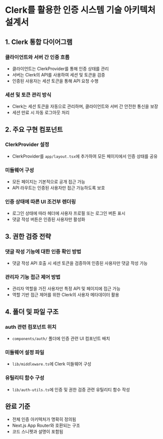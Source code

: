 # Clerk를 활용한 인증 시스템 기술 아키텍처 설계서

## 1. Clerk 통합 다이어그램

### 클라이언트와 서버 간 인증 흐름
- 클라이언트는 ClerkProvider를 통해 인증 상태를 관리
- 서버는 Clerk의 API를 사용하여 세션 및 토큰을 검증
- 인증된 사용자는 세션 토큰을 통해 API 요청 수행

### 세션 및 토큰 관리 방식
- Clerk는 세션 토큰을 자동으로 관리하며, 클라이언트와 서버 간 안전한 통신을 보장
- 세션 만료 시 자동 로그아웃 처리

## 2. 주요 구현 컴포넌트

### ClerkProvider 설정
- ClerkProvider를 `app/layout.tsx`에 추가하여 모든 페이지에서 인증 상태를 공유

### 미들웨어 구성
- 모든 페이지는 기본적으로 공개 접근 가능
- API 라우트는 인증된 사용자만 접근 가능하도록 보호

### 인증 상태에 따른 UI 조건부 렌더링
- 로그인 상태에 따라 헤더에 사용자 프로필 또는 로그인 버튼 표시
- 댓글 작성 버튼은 인증된 사용자만 활성화

## 3. 권한 검증 전략

### 댓글 작성 기능에 대한 인증 확인 방법
- 댓글 작성 API 호출 시 세션 토큰을 검증하여 인증된 사용자만 댓글 작성 가능

### 관리자 기능 접근 제어 방법
- 관리자 역할을 가진 사용자만 특정 API 및 페이지에 접근 가능
- 역할 기반 접근 제어를 위한 Clerk의 사용자 메타데이터 활용

## 4. 폴더 및 파일 구조

### auth 관련 컴포넌트 위치
- `components/auth/` 폴더에 인증 관련 UI 컴포넌트 배치

### 미들웨어 설정 파일
- `lib/middleware.ts`에 Clerk 미들웨어 구성

### 유틸리티 함수 구성
- `lib/auth-utils.ts`에 인증 및 권한 검증 관련 유틸리티 함수 작성

## 완료 기준
- 전체 인증 아키텍처가 명확히 정의됨
- Next.js App Router와 호환되는 구조
- 코드 스니펫과 설명이 포함됨
